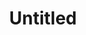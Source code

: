 ---
layout: item
serie: serie5
number: 3
medium: paper
title: Untitled
about: Acrylic on 224g white grained paper, 50x50cm. 2017
---
